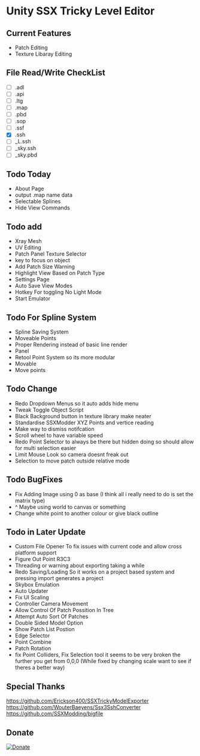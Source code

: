 # Unity SSX Tricky Level Editor

## Current Features
- Patch Editing
- Texture Libaray Editing

## File Read/Write CheckList
- [ ] .adl
- [ ] .api
- [ ] .ltg
- [ ] .map
- [ ] .pbd
- [ ] .sop
- [ ] .ssf
- [x] .ssh
- [ ] _L.ssh
- [ ] _sky.ssh
- [ ] _sky.pbd
 
 ## Todo Today
- About Page
- output .map name data
- Selectable Splines
- Hide View Commands 
 
 ## Todo add
- Xray Mesh
- UV Editing
- Patch Panel Texture Selector
- key to focus on object
- Add Patch Size Warning
- Highlight View Based on Patch Type
- Settings Page
- Auto Save View Modes
- Hotkey For toggling No Light Mode
- Start Emulator

## Todo For Spline System
- Spline Saving System
- Moveable Points
- Proper Rendering instead of basic line render
- Panel
- Retool Point System so its more modular
- Movable
- Move points

## Todo Change
- Redo Dropdown Menus so it auto adds hide menu
- Tweak Toggle Object Script
- Black Background button in texture library make neater
- Standardise SSXModder XYZ Points and vertice reading
- Make way to dismiss notifcation
- Scroll wheel to have variable speed
- Redo Point Selector to always be there but hidden doing so should allow for multi selection easier
- Limit Mouse Look so camera doesnt freak out
- Selection to move patch outside relative mode

## Todo BugFixes
- Fix Adding Image using 0 as base (I think all i really need to do is set the matrix type)
- ^ Maybe using world to canvas or something
- Change white point to another colour or give black outline

## Todo in Later Update
- Custom File Opener To fix issues with current code and allow cross platform support
- Figure Out Point R3C3
- Threading or warning about exporting taking a while
- Redo Saving/Loading So it works on a project based system and pressing import generates a project
- Skybox Emulation
- Auto Updater
- Fix UI Scaling
- Controller Camera Movement
- Allow Control Of Patch Possition In Tree
- Attempt Auto Sort Of Patches
- Double Sided Model Option
- Show Patch List Postion
- Edge Selector
- Point Combine
- Patch Rotation
- fix Point Colliders, Fix Selection tool it seems to be very broken the further you get from 0,0,0 (While fixed by changing scale want to see if theres a better way)

## Special Thanks
https://github.com/Erickson400/SSXTrickyModelExporter <br>
https://github.com/WouterBaeyens/Ssx3SshConverter <br>
https://github.com/SSXModding/bigfile <br>

## Donate
[![Donate](https://www.paypalobjects.com/en_AU/i/btn/btn_donateCC_LG.gif)](https://www.paypal.com/donate/?business=VT6TG8KKZM98E&no_recurring=0&currency_code=AUD)
